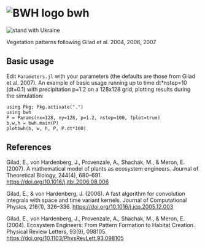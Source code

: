 # ![BWH logo](/docs/src/assets/bwh-small.png) bwh
![stand with Ukraine](https://badgen.net/badge/stand%20with/UKRAINE/?color=0057B8&labelColor=FFD700)

Vegetation patterns following Gilad et al. 2004, 2006, 2007

## Basic usage

Edit `Parameters.jl` with your parameters (the defaults are those from Gilad et al. 2007).
An example of basic usage running up to time dt*nstep=10 (dt=0.1) 
with precipitation p=1.2 on a 128x128 grid, plotting results during the simulation: 

```
using Pkg; Pkg.activate(".")
using bwh
P = Params(nx=128, ny=128, p=1.2, nstep=100, fplot=true)
b,w,h = bwh.main(P)
plotbwh(b, w, h, P, P.dt*100)
```

## References
Gilad, E., von Hardenberg, J., Provenzale, A., Shachak, M., & Meron, E. (2007). A mathematical model of plants as ecosystem engineers. Journal of Theoretical Biology, 244(4), 680–691. https://doi.org/10.1016/j.jtbi.2006.08.006 

Gilad, E., & von Hardenberg, J. (2006). A fast algorithm for convolution integrals with space and time variant kernels. Journal of Computational Physics, 216(1), 326–336. https://doi.org/10.1016/j.jcp.2005.12.003 

Gilad, E., von Hardenberg, J., Provenzale, A., Shachak, M., & Meron, E. (2004). Ecosystem Engineers: From Pattern Formation to Habitat Creation. Physical Review Letters, 93(9), 098105. https://doi.org/10.1103/PhysRevLett.93.098105 

